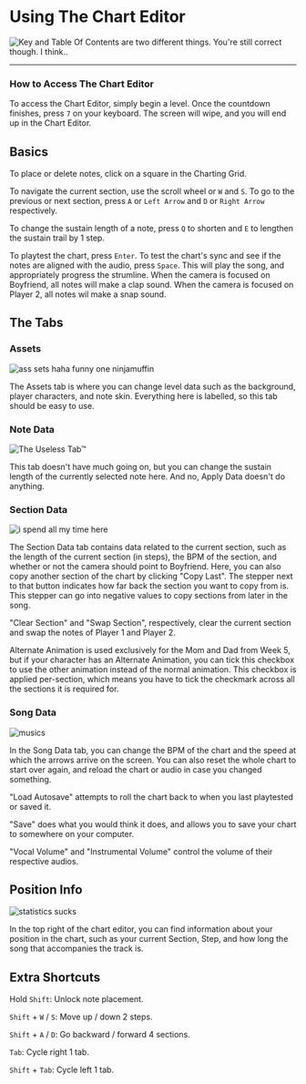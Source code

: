 # Using The Chart Editor

![Key and Table Of Contents are two different things. You're still correct though. I think..](https://user-images.githubusercontent.com/68293280/118520877-49692a80-b6ef-11eb-95fa-f2061fa6ad39.png)

---
### How to Access The Chart Editor
To access the Chart Editor, simply begin a level. Once the countdown finishes, press `7` on your keyboard. The screen will wipe, and
you will end up in the Chart Editor.

## Basics
To place or delete notes, click on a square in the Charting Grid. 

To navigate the current section, use the scroll wheel or `W` and `S`.
To go to the previous or next section, press `A` or `Left Arrow` and `D` or `Right Arrow` respectively.

To change the sustain length of a note, press `Q` to shorten and `E` to lengthen the sustain trail by 1 step.

To playtest the chart, press `Enter`.
To test the chart's sync and see if the notes are aligned with the audio, press `Space`. This will play the song, and appropriately progress the strumline. When the camera is focused on Boyfriend, all notes will make a clap sound. When the camera is focused on Player 2, all notes wil make a snap sound.

## The Tabs

### Assets

![ass sets haha funny one ninjamuffin](https://user-images.githubusercontent.com/68293280/118521235-ac5ac180-b6ef-11eb-9d59-10cdbeadb4f0.png)

The Assets tab is where you can change level data such as the background, player characters, and note skin. 
Everything here is labelled, so this tab should be easy to use.

### Note Data

![The Useless Tab™](https://user-images.githubusercontent.com/68293280/118521260-b67cc000-b6ef-11eb-8ad3-3be0a503ad9a.png)

This tab doesn't have much going on, but you can change the sustain length of the currently selected note here. And no, Apply Data doesn't do anything.

### Section Data

![i spend all my time here](https://user-images.githubusercontent.com/68293280/118521302-c09ebe80-b6ef-11eb-9c71-6305416e51c7.png)

The Section Data tab contains data related to the current section, such as the length of the current section (in steps), the BPM of the section, and whether or not
the camera should point to Boyfriend. Here, you can also copy another section of the chart by clicking "Copy Last". The stepper next to that button indicates
how far back the section you want to copy from is. This stepper can go into negative values to copy sections from later in the song.

"Clear Section" and "Swap Section", respectively, clear the current section and swap the notes of Player 1 and Player 2.

Alternate Animation is used exclusively for the Mom and Dad from Week 5, but if your character has an Alternate Animation, you can tick this checkbox to use the other animation instead of the normal animation. This checkbox is applied per-section, which means you have to tick the checkmark across all the sections it is required for.

### Song Data

![musics](https://user-images.githubusercontent.com/68293280/118521334-c8f6f980-b6ef-11eb-8eea-68d17c941ff1.png)

In the Song Data tab, you can change the BPM of the chart and the speed at which the arrows arrive on the screen.
You can also reset the whole chart to start over again, and reload the chart or audio in case you changed something.

"Load Autosave" attempts to roll the chart back to when you last playtested or saved it.

"Save" does what you would think it does, and allows you to save your chart to somewhere on your computer.

"Vocal Volume" and "Instrumental Volume" control the volume of their respective audios.

## Position Info

![statistics sucks](https://user-images.githubusercontent.com/68293280/118525571-30af4380-b6f4-11eb-8a49-b7d5af6dba28.png)


In the top right of the chart editor, you can find information about your position in the chart, such as your current Section, Step, and how long the song that accompanies the track is.

## Extra Shortcuts

Hold `Shift`: Unlock note placement.

`Shift` + `W` / `S`: Move up / down 2 steps.

`Shift` + `A` / `D`: Go backward / forward 4 sections.

`Tab`: Cycle right 1 tab.

`Shift` + `Tab`: Cycle left 1 tab.
